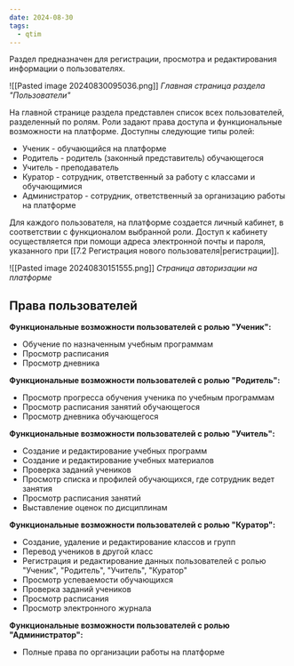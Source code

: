 ```yaml
---
date: 2024-08-30
tags:
  - qtim
---
```

Раздел предназначен для регистрации, просмотра и редактирования информации о пользователях.

![[Pasted image 20240830095036.png]]
*Главная страница раздела "Пользователи"*

На главной странице раздела представлен список всех пользователей, разделенный по ролям. Роли задают права доступа и функциональные возможности на платформе. Доступны следующие типы ролей:

- Ученик - обучающийся на платформе
- Родитель - родитель (законный представитель) обучающегося
- Учитель - преподаватель
- Куратор - сотрудник, ответственный за работу с классами и обучающимися
- Администратор - сотрудник, ответственный за организацию работы на платформе

Для каждого пользователя, на платформе создается личный кабинет, в соответствии с функционалом выбранной роли. Доступ к кабинету осуществляется при помощи адреса электронной почты и пароля, указанного при [[7.2 Регистрация нового пользователя|регистрации]].

![[Pasted image 20240830151555.png]]
*Страница авторизации на платформе*

## Права пользователей

**Функциональные возможности пользователей с ролью "Ученик":**

- Обучение по назначенным учебным программам
- Просмотр расписания
- Просмотр дневника

**Функциональные возможности пользователей с ролью "Родитель":**

- Просмотр прогресса обучения ученика по учебным программам
- Просмотр расписания занятий обучающегося
- Просмотр дневника обучающегося

**Функциональные возможности пользователей с ролью "Учитель":**

- Создание и редактирование учебных программ
- Создание и редактирование учебных материалов
- Проверка заданий учеников
- Просмотр списка и профилей обучающихся, где сотрудник ведет занятия
- Просмотр расписания занятий
- Выставление оценок по дисциплинам

**Функциональные возможности пользователей с ролью "Куратор":**

- Создание, удаление и редактирование классов и групп
- Перевод учеников в другой класс
- Регистрация и редактирование данных пользователей с ролью "Ученик", "Родитель", "Учитель", "Куратор"
- Просмотр успеваемости обучающихся
- Проверка заданий учеников
- Просмотр расписания
- Просмотр электронного журнала

**Функциональные возможности пользователей с ролью "Администратор":**

- Полные права по организации работы на платформе